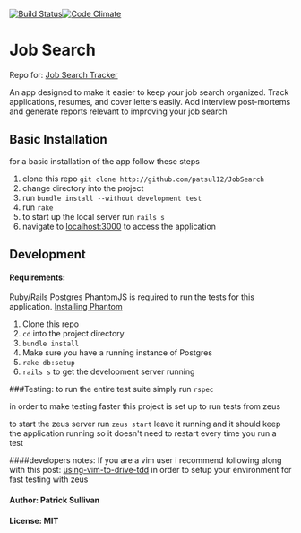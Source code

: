 [![Build Status](https://travis-ci.org/patsul12/JobSearch.svg?branch=master)](https://travis-ci.org/patsul12/JobSearch)[![Code Climate](https://codeclimate.com/github/patsul12/JobSearch/badges/gpa.svg)](https://codeclimate.com/github/patsul12/JobSearch)
# Job Search

Repo for: [Job Search Tracker](http://mighty-brushlands-85186.herokuapp.comave_and_open_pag)

An app designed to make it easier to keep your job search organized. Track applications, resumes, and cover letters easily.
Add interview post-mortems and generate reports relevant to improving your job search

## Basic Installation

for a basic installation of the app follow these steps

1. clone this repo `git clone http://github.com/patsul12/JobSearch`
2. change directory into the project
3. run `bundle install --without development test`
4. run `rake`
5. to start up the local server run `rails s`
6. navigate to [localhost:3000](http://localhost:3000 "link to localhost") to access the application

## Development

#### Requirements:
  Ruby/Rails
  Postgres
  PhantomJS is required to run the tests for this application.
  [Installing Phantom](http://phantomjs.org/download.html)

1. Clone this repo
2. `cd` into the project directory
3. `bundle install`
4. Make sure you have a running instance of Postgres
4. `rake db:setup`
5. `rails s`
to get the development server running

###Testing:
to run the entire test suite simply run `rspec`

in order to make testing faster this project is set up to run tests from zeus

to start the zeus server run `zeus start`
leave it running and it should keep the application running so it doesn't need to restart every time you run a test

####developers notes:
If you are a vim user i recommend following along with this post: [using-vim-to-drive-tdd](http://tmr08c.github.io/vim/2015/11/08/using-vim-to-drive-tdd.html)
in order to setup your environment for fast testing with zeus

#### Author: Patrick Sullivan

#### License: MIT

